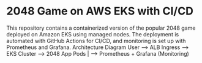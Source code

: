 # 2048 Game on AWS EKS with CI/CD

This repository contains a containerized version of the popular 2048 game deployed on Amazon EKS using managed nodes. The deployment is automated with GitHub Actions for CI/CD, and monitoring is set up with Prometheus and Grafana.
Architecture Diagram
User --> ALB Ingress --> EKS Cluster --> 2048 App Pods
                          |
                          --> Prometheus + Grafana (Monitoring)
